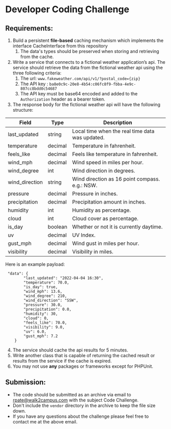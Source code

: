 # Developer Coding Challenge

## Requirements:
1. Build a persistent **file-based** caching mechanism which implements the interface CacheInterface from this repository
    1. The data's types should be preserved when storing and retrieving from the cache.
2. Write a service that connects to a fictional weather application’s api. The service
should retrieve the data from the fictional weather api using the three following
criteria:
    1. The url: `www.fakeweather.com/api/v1/?postal_code={zip}`
    2. The API key : `ba8e0c9c-20e8-4b54:c06fc8f9-fbba-4e9c-807cc8bdd0c54687`
    3. The API key must be base64 encoded and added to the `Authorization`
header as a bearer token.
3. The response body for the fictional weather api will have the following structure:

| Field          | Type        | Description |
| -------------  | ----------- | -------------------------------------------------| 
| last_updated   | string	     | Local time when the real time data was updated.  |
| temperature  	 | decimal	   | Temperature in fahrenheit.                       |
| feels_like 	   | decimal	   | Feels like temperature in fahrenheit.            |
| wind_mph	     | decimal	   | Wind speed in miles per hour.                    |
| wind_degree	   | int	       | Wind direction in degrees.|
| wind_direction | string	     | Wind direction as 16 point compass. e.g.: NSW. |
| pressure  	   | decimal	   | Pressure in inches. |
| precipitation	 | decimal	   | Precipitation amount in inches. |
| humidity	     | int	       | Humidity as percentage. |
| cloud 	       | int	       | Cloud cover as percentage.|
| is_day	       | boolean     | Whether or not it is currently daytime.|
| uv	           | decimal	   | UV Index.|
| gust_mph	     | decimal	   | Wind gust in miles per hour.|
| visibility     | decimal     | Visibility in miles. |

Here is an example payload:
```
 "data": {
        "last_updated": "2022-04-04 16:30",
        "temperature": 70.0,
        "is_day": true,
        "wind_mph": 13.6,
        "wind_degree": 210,
        "wind_direction": "SSW",
        "pressure": 30.0,
        "precipitation": 0.0,
        "humidity": 30,
        "cloud": 0,
        "feels_like": 70.0,
        "visibility": 9.0,
        "uv": 6.0,
        "gust_mph": 7.2
    }
```

4. The service should cache the api results for 5 minutes.
5. Write another class that is capable of returning the cached result or results from
the service if the cache is expired.
6. You may not use **any** packages or frameworks except for PHPUnit.

## Submission:
* The code should be submitted as an archive via email to
rpate@walk2campus.com with the subject Code Challenge. 
* Don't include the `vendor` directory in the archive to keep 
the file size down.
* If you have any questions about the challenge please feel free to contact me at
the above email.
